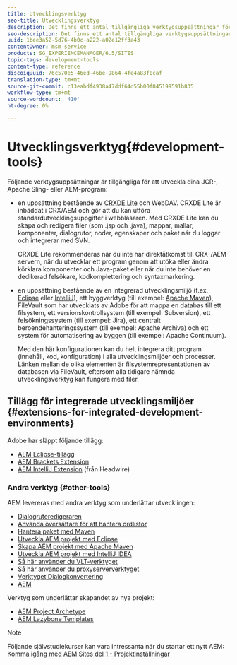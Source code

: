 ```yaml
---
title: Utvecklingsverktyg
seo-title: Utvecklingsverktyg
description: Det finns ett antal tillgängliga verktygsuppsättningar för att utveckla dina JCR-, Apache Sling- eller AEM-program
seo-description: Det finns ett antal tillgängliga verktygsuppsättningar för att utveckla dina JCR-, Apache Sling- eller AEM-program
uuid: 1bee3a52-5d76-4b0c-a222-a02e12ff3a43
contentOwner: msm-service
products: SG_EXPERIENCEMANAGER/6.5/SITES
topic-tags: development-tools
content-type: reference
discoiquuid: 76c570e5-46ed-46be-9864-4fe4a83f0caf
translation-type: tm+mt
source-git-commit: c13eabdf4938a47ddf64d55b00f845199591b835
workflow-type: tm+mt
source-wordcount: '410'
ht-degree: 0%

---
```



# Utvecklingsverktyg{#development-tools}

Följande verktygsuppsättningar är tillgängliga för att utveckla dina JCR-, Apache Sling- eller AEM-program:

* en uppsättning bestående av [CRXDE Lite](/help/sites-developing/developing-with-crxde-lite.md) och WebDAV. CRXDE Lite är inbäddat i CRX/AEM och gör att du kan utföra standardutvecklingsuppgifter i webbläsaren. Med CRXDE Lite kan du skapa och redigera filer (som .jsp och .java), mappar, mallar, komponenter, dialogrutor, noder, egenskaper och paket när du loggar och integrerar med SVN.

   CRXDE Lite rekommenderas när du inte har direktåtkomst till CRX-/AEM-servern, när du utvecklar ett program genom att utöka eller ändra körklara komponenter och Java-paket eller när du inte behöver en dedikerad felsökare, kodkomplettering och syntaxmarkering.

* en uppsättning bestående av en integrerad utvecklingsmiljö (t.ex. [Eclipse](/help/sites-developing/howto-projects-eclipse.md) eller [IntelliJ](/help/sites-developing/ht-intellij.md)), ett byggverktyg (till exempel: [Apache Maven](/help/sites-developing/ht-projects-maven.md)), FileVault som har utvecklats av Adobe för att mappa en databas till ett filsystem, ett versionskontrollsystem (till exempel: Subversion), ett felsökningssystem (till exempel: Jira), ett centralt beroendehanteringssystem (till exempel: Apache Archiva) och ett system för automatisering av byggen (till exempel: Apache Continuum).

   Med den här konfigurationen kan du helt integrera ditt program (innehåll, kod, konfiguration) i alla utvecklingsmiljöer och processer. Länken mellan de olika elementen är filsystemrepresentationen av databasen via FileVault, eftersom alla tidigare nämnda utvecklingsverktyg kan fungera med filer.

## Tillägg för integrerade utvecklingsmiljöer {#extensions-for-integrated-development-environments}

Adobe har släppt följande tillägg:

* [AEM Eclipse-tillägg](/help/sites-developing/aem-eclipse.md)
* [AEM Brackets Extension](/help/sites-developing/aem-brackets.md)
* [AEM IntelliJ Extension](https://github.com/headwirecom/aem-ide-tooling-4-intellij/blob/master/documenation/AEM%20Tooling%20Plugin%20for%20IntelliJ%20IDEA.pdf)  (från Headwire)

### Andra verktyg {#other-tools}

AEM levereras med andra verktyg som underlättar utvecklingen:

* [Dialogruteredigeraren](/help/sites-developing/dialog-editor.md)
* [Använda översättare för att hantera ordlistor](/help/sites-developing/i18n-translator.md)
* [Hantera paket med Maven](/help/sites-developing/vlt-mavenplugin.md)
* [Utveckla AEM projekt med Eclipse](/help/sites-developing/howto-projects-eclipse.md)
* [Skapa AEM projekt med Apache Maven](/help/sites-developing/ht-projects-maven.md)
* [Utveckla AEM projekt med IntelliJ IDEA](/help/sites-developing/ht-intellij.md)
* [Så här använder du VLT-verktyget](/help/sites-developing/ht-vlttool.md)
* [Så här använder du proxyserververktyget](/help/sites-developing/ht-proxy-server.md)
* [Verktyget Dialogkonvertering](/help/sites-developing/dialog-conversion.md)
* [AEM](/help/sites-developing/aem-repo-tool.md)

Verktyg som underlättar skapandet av nya projekt:

* [AEM Project Archetype](https://github.com/Adobe-Marketing-Cloud/aem-project-archetype)
* [AEM Lazybone Templates](https://github.com/Adobe-Consulting-Services/lazybones-aem-templates)

>[!NOTE]
>
>Följande självstudiekurser kan vara intressanta när du startar ett nytt AEM:
>[Komma igång med AEM Sites del 1 - Projektinställningar](https://helpx.adobe.com/experience-manager/kt/sites/using/getting-started-wknd-tutorial-develop/part1.html)

